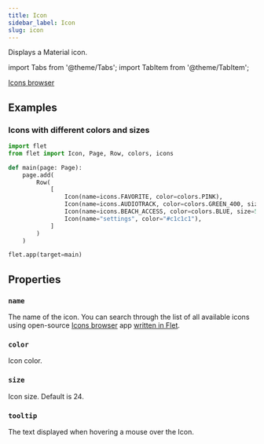 ```yaml
---
title: Icon
sidebar_label: Icon
slug: icon
---
```


Displays a Material icon.

import Tabs from '@theme/Tabs';
import TabItem from '@theme/TabItem';

[Icons browser](https://flet-icons-browser.fly.dev/#/)

## Examples

### Icons with different colors and sizes

<Tabs groupId="language">
  <TabItem value="python" label="Python" default>

```python
import flet
from flet import Icon, Page, Row, colors, icons

def main(page: Page):
    page.add(
        Row(
            [
                Icon(name=icons.FAVORITE, color=colors.PINK),
                Icon(name=icons.AUDIOTRACK, color=colors.GREEN_400, size=30),
                Icon(name=icons.BEACH_ACCESS, color=colors.BLUE, size=50),
                Icon(name="settings", color="#c1c1c1"),
            ]
        )
    )

flet.app(target=main)
```
  </TabItem>
</Tabs>

## Properties

### `name`

The name of the icon. You can search through the list of all available icons using open-source [Icons browser](https://flet-icons-browser.fly.dev/#/) app [written in Flet](https://github.com/flet-dev/examples/blob/main/python/apps/icons-browser/main.py).

### `color`

Icon color.

### `size`

Icon size. Default is 24.

### `tooltip`

The text displayed when hovering a mouse over the Icon.